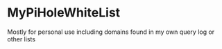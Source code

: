 # MyPiHoleWhiteList
Mostly for personal use including domains found in my own query log or other lists
